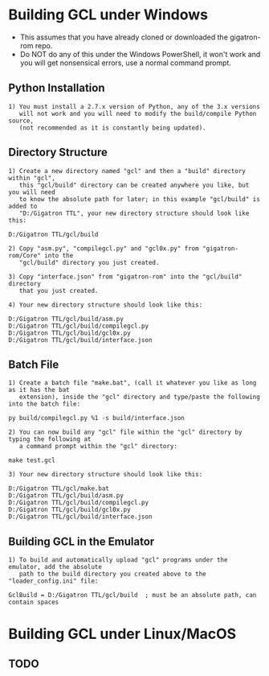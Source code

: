 # Building GCL under Windows
- This assumes that you have already cloned or downloaded the gigatron-rom repo.
- Do NOT do any of this under the Windows PowerShell, it won't work and you will get
  nonsensical errors, use a normal command prompt.

## Python Installation
~~~
1) You must install a 2.7.x version of Python, any of the 3.x versions
   will not work and you will need to modify the build/compile Python source,
   (not recommended as it is constantly being updated).
~~~

## Directory Structure
~~~
1) Create a new directory named "gcl" and then a "build" directory within "gcl",
   this "gcl/build" directory can be created anywhere you like, but you will need
   to know the absolute path for later; in this example "gcl/build" is added to
   "D:/Gigatron TTL", your new directory structure should look like this:

D:/Gigatron TTL/gcl/build

2) Copy "asm.py", "compilegcl.py" and "gcl0x.py" from "gigatron-rom/Core" into the
   "gcl/build" directory you just created.

3) Copy "interface.json" from "gigatron-rom" into the "gcl/build" directory
   that you just created.

4) Your new directory structure should look like this:

D:/Gigatron TTL/gcl/build/asm.py
D:/Gigatron TTL/gcl/build/compilegcl.py
D:/Gigatron TTL/gcl/build/gcl0x.py
D:/Gigatron TTL/gcl/build/interface.json
~~~
    
## Batch File
~~~
1) Create a batch file "make.bat", (call it whatever you like as long as it has the bat
   extension), inside the "gcl" directory and type/paste the following into the batch file:

py build/compilegcl.py %1 -s build/interface.json

2) You can now build any "gcl" file within the "gcl" directory by typing the following at
   a command prompt within the "gcl" directory:

make test.gcl

3) Your new directory structure should look like this:

D:/Gigatron TTL/gcl/make.bat
D:/Gigatron TTL/gcl/build/asm.py
D:/Gigatron TTL/gcl/build/compilegcl.py
D:/Gigatron TTL/gcl/build/gcl0x.py
D:/Gigatron TTL/gcl/build/interface.json
~~~

## Building GCL in the Emulator
~~~
1) To build and automatically upload "gcl" programs under the emulator, add the absolute 
   path to the build directory you created above to the "loader_config.ini" file:

GclBuild = D:/Gigatron TTL/gcl/build  ; must be an absolute path, can contain spaces
~~~

# Building GCL under Linux/MacOS
## TODO
